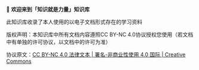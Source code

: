 👋  **欢迎来到「知识就是力量」知识库**

此知识库收录了本人使用的以电子文档形式存在的学习资料

版权声明：本知识库中所有文档内容遵照CC BY-NC 4.0协议授权您使用（若文档中有单独的许可协议，以文档中的许可为准）

协议原文：[CC BY-NC 4.0 法律文本 | 署名-非商业性使用 4.0 国际 | Creative Commons](https://creativecommons.org/licenses/by-nc/4.0/legalcode.zh-hans)
